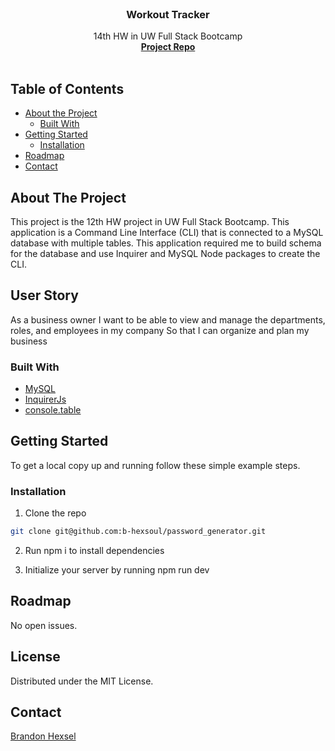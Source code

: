 <!-- PROJECT LOGO -->
<br />
<p align="center">
  <!-- <a href="https://github.com/othneildrew/Best-README-Template">
    <img src="images/logo.png" alt="Logo" width="80" height="80">
  </a> -->

  <h3 align="center">Workout Tracker</h3>

  <p align="center">
    14th HW in UW Full Stack Bootcamp
    <br />
    <a href="https://github.com/b-hexsoul/Workout_Tracker"><strong>Project Repo</strong></a>
    <br />
    <br />

  </p>
</p>

<!-- TABLE OF CONTENTS -->

## Table of Contents

- [About the Project](#about-the-project)
  - [Built With](#built-with)
- [Getting Started](#getting-started)
  - [Installation](#installation)
- [Roadmap](#roadmap)
- [Contact](#contact)

<!-- ABOUT THE PROJECT -->

## About The Project

This project is the 12th HW project in UW Full Stack Bootcamp. This application is a Command Line Interface (CLI) that is connected to a MySQL database with multiple tables. This application required me to build schema for the database and use Inquirer and MySQL Node packages to create the CLI.

## User Story

As a business owner
I want to be able to view and manage the departments, roles, and employees in my company
So that I can organize and plan my business

### Built With

- [MySQL](https://www.npmjs.com/package/mysql)
- [InquirerJs](https://www.npmjs.com/package/inquirer)
- [console.table](https://www.npmjs.com/package/console.table)

<!-- GETTING STARTED -->

## Getting Started

To get a local copy up and running follow these simple example steps.

### Installation

1. Clone the repo

```sh
git clone git@github.com:b-hexsoul/password_generator.git
```

2. Run npm i to install dependencies

3. Initialize your server by running npm run dev

<!-- ROADMAP -->

## Roadmap

No open issues.

## License

Distributed under the MIT License.

<!-- CONTACT -->

## Contact

[Brandon Hexsel](https://github.com/b-hexsoul)

<!-- ACKNOWLEDGEMENTS -->

<!-- ## Acknowledgements -->

